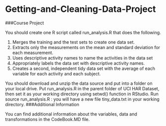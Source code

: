 # Getting-and-Cleaning-Data-Project

###Course Project

You should create one R script called run_analysis.R that does the following.

1. Merges the training and the test sets to create one data set.
2. Extracts only the measurements on the mean and standard deviation for each measurement.
3. Uses descriptive activity names to name the activities in the data set
4. Appropriately labels the data set with descriptive activity names.
5. Creates a second, independent tidy data set with the average of each variable for each activity and each subject.

You should download and unzip the data source and put into a folder on your local drive.
Put run_analysis.R in the parent folder of UCI HAR Dataset, then set it as your working directory using setwd() function in RStudio.
Run source run_analysis.R : you will have a new file tiny_data.txt in your working directory.
###Additional Information

You can find additional information about the variables, data and transformations in the CodeBook.MD file.
